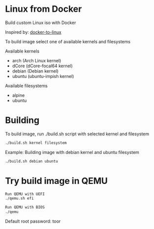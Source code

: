 # Linux from Docker
Build custom Linux iso with Docker

Inspired by: [docker-to-linux](https://github.com/iximiuz/docker-to-linux)

To build image select one of available kernels and filesystems

Available kernels
* arch   (Arch Linux kernel)
* dCore  (dCore-focal64 kernel)
* debian (Debian kernel)
* ubuntu (ubuntu-impish kernel)

Available filesystems
* alpine
* ubuntu

# Building

To build image, run ./build.sh script with selected kernel and filesystem
```bash
./build.sh kernel filesystem
```
Example: Building image with debian kernel and ubuntu filesystem
```bash
./build.sh debian ubuntu
```

# Try build image in QEMU
```bash
Run QEMU with UEFI
./qemu.sh efi

Run QEMU with BIOS
./qemu
```
Default root password: toor

